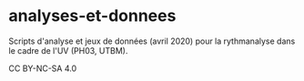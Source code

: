 # analyses-et-donnees

Scripts d'analyse et jeux de données (avril 2020) pour la rythmanalyse dans le cadre de l'UV (PH03, UTBM).

CC BY-NC-SA 4.0
